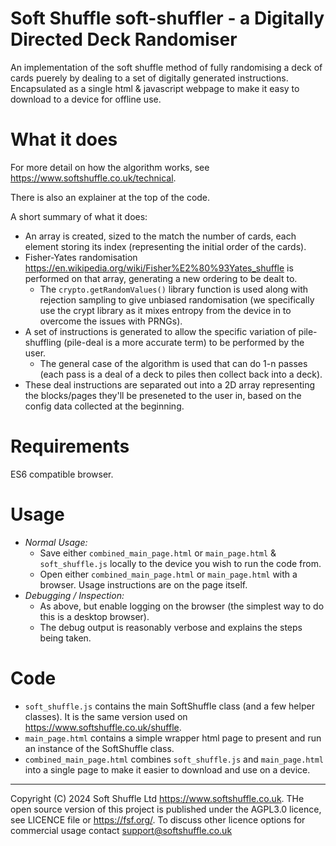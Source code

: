 # Soft Shuffle soft-shuffler - a Digitally Directed Deck Randomiser

An implementation of the soft shuffle method of fully randomising a deck of cards puerely by dealing to a
set of digitally generated instructions. Encapsulated as a single html & javascript webpage to make it easy 
to download to a device for offline use.


# What it does

For more detail on how the algorithm works, see <https://www.softshuffle.co.uk/technical>.

There is also an explainer at the top of the code.

A short summary of what it does:
- An array is created, sized to the match the number of cards, each element storing its index (representing the initial order of the cards).
- Fisher-Yates randomisation <https://en.wikipedia.org/wiki/Fisher%E2%80%93Yates_shuffle> is performed on that array, generating a new ordering to be dealt to.
    - The `crypto.getRandomValues()` library function is used along with rejection sampling to give unbiased randomisation (we specifically use the crypt library as it mixes entropy from the device in to overcome the issues with PRNGs).
- A set of instructions is generated to allow the specific variation of pile-shuffling (pile-deal is a more accurate term) to be performed by the user.
    - The general case of the algorithm is used that can do 1-n passes (each pass is a deal of a deck to piles then collect back into a deck).
- These deal instructions are separated out into a 2D array representing the blocks/pages they'll be preseneted to the user in, based on the config data collected at the beginning.


# Requirements

ES6 compatible browser.

# Usage

- *Normal Usage:* 
    - Save either `combined_main_page.html` or `main_page.html` & `soft_shuffle.js` locally to the device you wish to run the code from.
    - Open either `combined_main_page.html` or `main_page.html` with a browser. Usage instructions are on the page itself.
- *Debugging / Inspection:* 
    - As above, but enable logging on the browser (the simplest way to do this is a desktop browser).
    - The debug output is reasonably verbose and explains the steps being taken.

# Code

- `soft_shuffle.js` contains the main SoftShuffle class (and a few helper classes). It is the same version used on <https://www.softshuffle.co.uk/shuffle>.
- `main_page.html` contains a simple wrapper html page to present and run an instance of the SoftShuffle class.
- `combined_main_page.html` combines `soft_shuffle.js` and `main_page.html` into a single page to make it easier to download and use on a device.

- - -
Copyright (C) 2024 Soft Shuffle Ltd <https://www.softshuffle.co.uk>.
THe open source version of this project is published under the AGPL3.0 licence, see LICENCE file or <https://fsf.org/>.
To discuss other licence options for commercial usage contact <support@softshuffle.co.uk>

